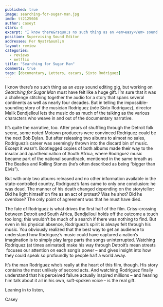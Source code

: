 ```yaml
---
published: true
image: searching-for-sugar-man.jpg
imdb: tt2125608
author: caseyt
stars: 4
excerpt: "I know there&rsquo;s no such thing as an <em>easy</em> sound editing gig, but working on <em>Searching for Sugar Man </em>must have felt like a huge gift. I&rsquo;m sure that it was a challenge stitching together the audio for a story that spans several continents as well as nearly four decades. But in telling the impossible-sounding story of the musician Rodriguez (n&eacute;e Sixto Rodriguez), director Malik Bendjelloul lets the music do as much of the talking as the various characters who weave in and out of the documentary narrative."
position: Supervising Sound Editor
addressee: Per Nystr&ouml;m
layout: review
categories: 
  - reviews
  - netflix
title: "Searching for Sugar Man"
comments: true
tags: [documentary, Letters, oscars, Sixto Rodriguez]
---
```

<p>I know there&rsquo;s no such thing as an <em>easy</em> sound editing gig, but working on <em>Searching for Sugar Man </em>must have felt like a huge gift. I&rsquo;m sure that it was a challenge stitching together the audio for a story that spans several continents as well as nearly four decades. But in telling the impossible-sounding story of the musician Rodriguez (n&eacute;e Sixto Rodriguez), director Malik Bendjelloul lets the music do as much of the talking as the various characters who weave in and out of the documentary narrative.</p>
<p>It&rsquo;s quite the narrative, too. After years of shuffling through the Detroit folk scene, some noted Motown producers were convinced Rodriguez could be the next Bob Dylan. But after releasing two albums to almost no sales, Rodriguez&rsquo;s career was seemingly thrown into the discard bin of music. Except it wasn&rsquo;t. Bootlegged copies of both albums made their way to the insular and apartheid nation of South Africa, where Rodriguez music became part of the national soundtrack, mentioned in the same breath as The Beatles and Rolling Stones (he&rsquo;s often described as being &ldquo;bigger than Elvis&rdquo;).</p>
<p>But with only two albums released and no other information available in the state-controlled country, Rodriguez&rsquo;s fans came to only one conclusion: he was dead. The manner of his death changed depending on the storyteller: Did he light himself on fire as an act of protest? Was he shot? Did he overdose? The only point of agreement was that he must have died.</p>
<p>The fate of Rodriguez is what drives the first half of the film. Criss-crossing between Detroit and South Africa, Bendjelloul holds off the outcome a touch too long; this wouldn&rsquo;t be much of a search if there was nothing to find. But even in his physical absence, Rodriguez&rsquo;s spirit is always felt through his music. You obviously realized that the best way to get an audience to understand how Rodriguez&rsquo;s music could have captured a nation&rsquo;s imagination is to simply play large parts the songs uninterrupted. Watching Rodriquez (at times animated) make his way through Detroit&rsquo;s mean streets &nbsp;focuses our attention on each song&rsquo;s power &ndash; and gives insight into how they could speak so profoundly to people half a world away.</p>
<p>It&rsquo;s the man Rodriguez who&rsquo;s really at the heart of this film, though. His story contains the most unlikely of second acts. And watching Rodriguez finally understand that his perceived failure actually inspired millions &ndash; and hearing him talk about it all in his own, soft-spoken voice &ndash; is the real gift.</p>
<p>Leaning in to listen,</p>
<p>Casey</p>
